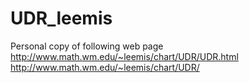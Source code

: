 # UDR_leemis

Personal copy of following web page
http://www.math.wm.edu/~leemis/chart/UDR/UDR.html
http://www.math.wm.edu/~leemis/chart/UDR/

